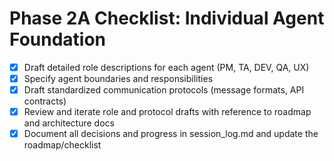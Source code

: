 # Phase 2A Checklist: Individual Agent Foundation

- [x] Draft detailed role descriptions for each agent (PM, TA, DEV, QA, UX)
- [x] Specify agent boundaries and responsibilities
- [x] Draft standardized communication protocols (message formats, API contracts)
- [x] Review and iterate role and protocol drafts with reference to roadmap and architecture docs
- [x] Document all decisions and progress in session_log.md and update the roadmap/checklist
